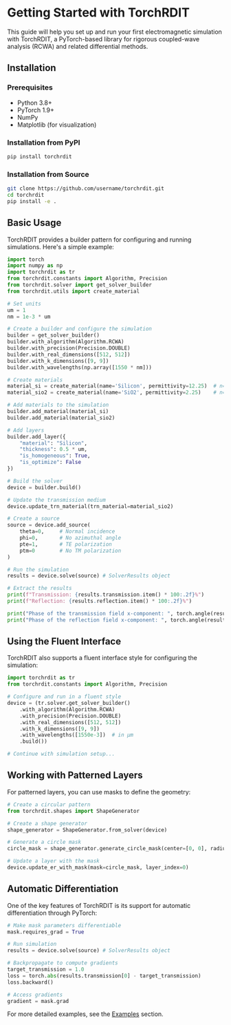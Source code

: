 # Getting Started with TorchRDIT

This guide will help you set up and run your first electromagnetic simulation with TorchRDIT, a PyTorch-based library for rigorous coupled-wave analysis (RCWA) and related differential methods.

## Installation

### Prerequisites

- Python 3.8+
- PyTorch 1.9+
- NumPy
- Matplotlib (for visualization)

### Installation from PyPI

```bash
pip install torchrdit
```

### Installation from Source

```bash
git clone https://github.com/username/torchrdit.git
cd torchrdit
pip install -e .
```

## Basic Usage

TorchRDIT provides a builder pattern for configuring and running simulations. Here's a simple example:

```python
import torch
import numpy as np
import torchrdit as tr
from torchrdit.constants import Algorithm, Precision
from torchrdit.solver import get_solver_builder
from torchrdit.utils import create_material

# Set units
um = 1
nm = 1e-3 * um

# Create a builder and configure the simulation
builder = get_solver_builder()
builder.with_algorithm(Algorithm.RCWA)
builder.with_precision(Precision.DOUBLE)
builder.with_real_dimensions([512, 512])
builder.with_k_dimensions([9, 9])
builder.with_wavelengths(np.array([1550 * nm]))

# Create materials
material_si = create_material(name='Silicon', permittivity=12.25)  # n=3.5 for silicon
material_sio2 = create_material(name='SiO2', permittivity=2.25)    # n=1.5 for SiO2

# Add materials to the simulation
builder.add_material(material_si)
builder.add_material(material_sio2)

# Add layers
builder.add_layer({
    "material": "Silicon",
    "thickness": 0.5 * um,
    "is_homogeneous": True,
    "is_optimize": False
})

# Build the solver
device = builder.build()

# Update the transmission medium
device.update_trn_material(trn_material=material_sio2)

# Create a source
source = device.add_source(
    theta=0,     # Normal incidence
    phi=0,       # No azimuthal angle
    pte=1,       # TE polarization
    ptm=0        # No TM polarization
)

# Run the simulation
results = device.solve(source) # SolverResults object

# Extract the results
print(f"Transmission: {results.transmission.item() * 100:.2f}%")
print(f"Reflection: {results.reflection.item() * 100:.2f}%")

print("Phase of the transmission field x-component: ", torch.angle(results.transmission_field.x))
print("Phase of the reflection field x-component: ", torch.angle(results.reflection_field.x))
```

## Using the Fluent Interface

TorchRDIT also supports a fluent interface style for configuring the simulation:

```python
import torchrdit as tr
from torchrdit.constants import Algorithm, Precision

# Configure and run in a fluent style
device = (tr.solver.get_solver_builder()
    .with_algorithm(Algorithm.RCWA)
    .with_precision(Precision.DOUBLE)
    .with_real_dimensions([512, 512])
    .with_k_dimensions([9, 9])
    .with_wavelengths([1550e-3])  # in μm
    .build())

# Continue with simulation setup...
```

## Working with Patterned Layers

For patterned layers, you can use masks to define the geometry:

```python
# Create a circular pattern
from torchrdit.shapes import ShapeGenerator

# Create a shape generator
shape_generator = ShapeGenerator.from_solver(device)

# Generate a circle mask
circle_mask = shape_generator.generate_circle_mask(center=[0, 0], radius=0.5)

# Update a layer with the mask
device.update_er_with_mask(mask=circle_mask, layer_index=0)
```

## Automatic Differentiation

One of the key features of TorchRDIT is its support for automatic differentiation through PyTorch:

```python
# Make mask parameters differentiable
mask.requires_grad = True

# Run simulation
results = device.solve(source) # SolverResults object

# Backpropagate to compute gradients
target_transmission = 1.0
loss = torch.abs(results.transmission[0] - target_transmission)
loss.backward()

# Access gradients
gradient = mask.grad
```

For more detailed examples, see the [Examples](Examples) section.
